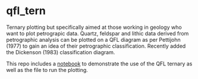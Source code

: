 # qfl_tern
Ternary plotting but specifically aimed at those working in geology who want to plot petrograpic data. Quartz, feldspar and lithic data derived from petrographic analysis can be plotted on a QFL diagram as per Pettijohn (1977) to gain an idea of their petrographic classification. Recently added the Dickenson (1983) classification diagram.

This repo includes a [notebook](https://github.com/trqmorgan/qfl_tern/blob/master/QFL%20notebook.ipynb) to demonstrate
the use of the QFL ternary as well as the file to run the plotting.
